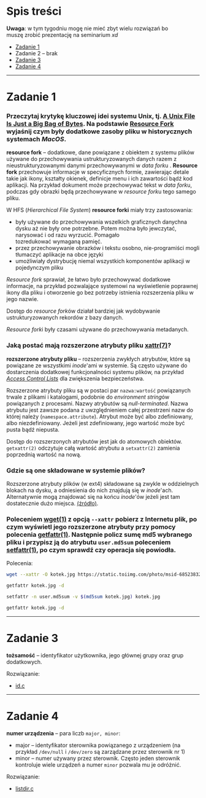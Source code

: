 # Spis treści

**Uwaga**: w tym tygodniu mogę nie mieć zbyt wielu rozwiązań bo muszę zrobić prezentację na seminarium *xd*

- [Zadanie 1](#zadanie-1)
- Zadanie 2 – brak
- [Zadanie 3](#zadanie-3)
- [Zadanie 4](#zadanie-4)

***

# Zadanie 1

### Przeczytaj krytykę kluczowej idei systemu Unix, tj. [A Unix File Is Just a Big Bag of Bytes](http://www.catb.org/~esr/writings/taoup/html/ch20s03.html#id3015538). Na podstawie [Resource Fork](https://en.wikipedia.org/wiki/Resource_fork) wyjaśnij czym były dodatkowe zasoby pliku w historycznych systemach *MacOS*.

**resource fork** – dodatkowe, dane powiązane z obiektem z systemu plików używane do przechowywania ustrukturyzowanych danych razem z nieustrukturyzowanymi danymi przechowywanymi w *data fork*u . **Resource fork** przechowuje informacje w specyficznych formie, zawierając detale takie jak ikony, kształty okienek, definicje menu i ich zawartości bądź kod aplikacji. Na przykład dokument może przechowywać tekst w *data fork*u, podczas gdy obrazki będą przechowywane w *resource fork*u tego samego pliku.

W HFS (*Hierarchical File System*) **resource forki** miały trzy zastosowania:
- były używane do przechowywania wszelkich graficznych danychna dysku aż nie były one potrzebne. Potem można było jewczytać, narysować i od razu wyrzucić. Pomagało tozredukować wymaganą pamięć.
- przez przechowywanie obrazków i tekstu osobno, nie-programiści mogli tłumaczyć aplikacje na obce języki
- umożliwiały dystrybucję niemal wszystkich komponentów aplikacji w pojedynczym pliku

*Resource fork* sprawiał, że łatwo było przechowywać dodatkowe informacje, na przykład pozwalające systemowi na wyświetlenie poprawnej ikony dla pliku i otworzenie go bez potrzeby istnienia rozszerzenia pliku w jego nazwie.

Dostęp do *resource fork*ów działał bardziej jak wydobywanie ustrukturyzowanych rekordów z bazy danych.

*Resource fork*i były czasami używane do przechowywania metadanych.

### Jaką postać mają rozszerzone atrybuty pliku [xattr(7)](http://man7.org/linux/man-pages/man7/xattr.7.html)?

**rozszerzone atrybuty pliku** – rozszerzenia zwykłych atrybutów, które są powiązane ze wszystkimi *inode*'ami w systemie. Są często używane do dostarczenia dodatkowej funkcjonalności systemu plików, na przykład [*Access Control Lists*](https://en.wikipedia.org/wiki/Access-control_list) dla zwiększenia bezpieczeństwa.

Rozszerzone atrybuty pliku są w postaci par `nazwa:wartość` powiązanych trwale z plikami i katalogami, podobnie do *environment string*ów powiązanych z procesami. Nazwy atrybutów są *null-terminated*. Nazwa atrybutu jest zawsze podana z uwzględnieniem całej przestrzeni nazw do której należy (`namespace.attribute`). Atrybut może być albo zdefiniowany, albo niezdefiniowany. Jeżeli jest zdefiniowany, jego wartość może być pusta bądź niepusta.

Dostęp do rozszerzonych atrybutów jest jak do atomowych obiektów. `getxattr(2)` odczytuje całą wartość atrybutu a `setxattr(2)` zamienia poprzednią wartość na nową.

### Gdzie są one składowane w systemie plików?

Rozszerzone atrybuty plików (w ext4) składowane są zwykle w oddzielnych blokach na dysku, a odniesienia do nich znajdują się w *inode*'ach. Alternatywnie mogą znajdować się na końcu *inode*'ów jeżeli jest tam dostatecznie dużo miejsca. [(źródło)](https://ext4.wiki.kernel.org/index.php/Ext4_Disk_Layout#Extended_Attributes).

### Poleceniem [wget(1)](http://man7.org/linux/man-pages/man1/wget.1.html) z opcją `--xattr` pobierz z Internetu plik, po czym wyświetl jego rozszerzone atrybuty przy pomocy polecenia [getfattr(1)](http://man7.org/linux/man-pages/man1/getfattr.1.html). Następnie policz sumę md5 wybranego pliku i przypisz ją do atrybutu `user.md5sum` poleceniem [setfattr(1)](http://man7.org/linux/man-pages/man1/setfattr.1.html), po czym sprawdź czy operacja się powiodła.

Polecenia:
```bash
wget --xattr -O kotek.jpg https://static.toiimg.com/photo/msid-68523832/68523832.jpg

getfattr kotek.jpg -d

setfattr -n user.md5sum -v $(md5sum kotek.jpg) kotek.jpg

getfattr kotek.jpg -d
```
***

# Zadanie 3

**tożsamość** – identyfikator użytkownika, jego głównej grupy oraz grup dodatkowych.

Rozwiązanie:
- [id.c](./programy/id.c)

***

# Zadanie 4

**numer urządzenia** – para liczb `major, minor`:
- major – identyfikator sterownika powiązanego z urządzeniem (na przykład `/dev/null` i `/dev/zero` są zarządzane przez sterownik nr 1)
- minor – numer używany przez sterownik. Często jeden sterownik kontroluje wiele urządzeń a numer `minor` pozwala mu je odróżnić.

Rozwiązanie:
- [listdir.c](./programy/listdir.c)


